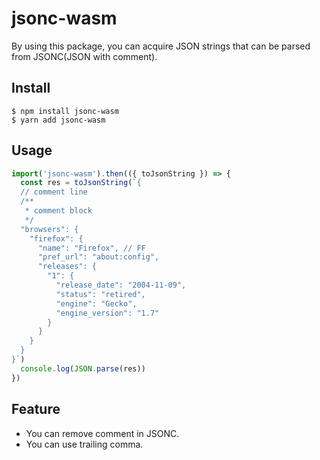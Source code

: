 # jsonc-wasm

By using this package, you can acquire JSON strings that can be parsed from JSONC(JSON with comment).

## Install
```shell
$ npm install jsonc-wasm
$ yarn add jsonc-wasm
```

## Usage

```js
import('jsonc-wasm').then(({ toJsonString }) => {
  const res = toJsonString(`{
  // comment line
  /**
   * comment block
   */
  "browsers": {
    "firefox": {
      "name": "Firefox", // FF
      "pref_url": "about:config",
      "releases": {
        "1": {
          "release_date": "2004-11-09",
          "status": "retired",
          "engine": "Gecko",
          "engine_version": "1.7"
        }
      }
    }
  }
}`)
  console.log(JSON.parse(res))
})
```

## Feature

- You can remove comment in JSONC.
- You can use trailing comma.

